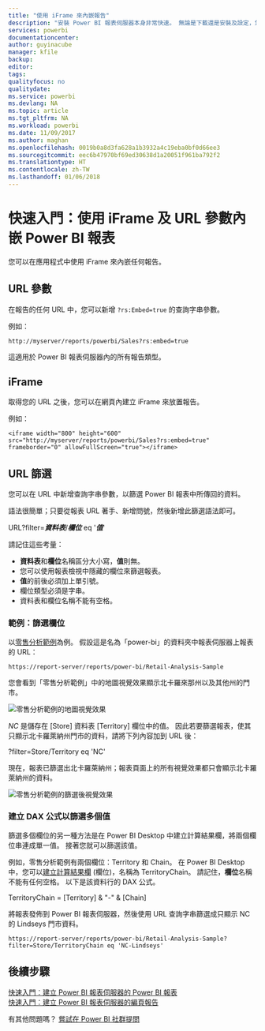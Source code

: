 ```yaml
---
title: "使用 iFrame 來內嵌報告"
description: "安裝 Power BI 報表伺服器本身非常快速。 無論是下載還是安裝及設定，您應都可在幾分鐘內即啟動並執行。"
services: powerbi
documentationcenter: 
author: guyinacube
manager: kfile
backup: 
editor: 
tags: 
qualityfocus: no
qualitydate: 
ms.service: powerbi
ms.devlang: NA
ms.topic: article
ms.tgt_pltfrm: NA
ms.workload: powerbi
ms.date: 11/09/2017
ms.author: maghan
ms.openlocfilehash: 0019b0a8d3fa628a1b3932a4c19eba0bf0d66ee3
ms.sourcegitcommit: eec6b47970bf69ed30638d1a20051f961ba792f2
ms.translationtype: HT
ms.contentlocale: zh-TW
ms.lasthandoff: 01/06/2018
---
```

# <a name="quickstart-embed-a-power-bi-report-using-an-iframe-and-url-parameters"></a>快速入門：使用 iFrame 及 URL 參數內嵌 Power BI 報表

您可以在應用程式中使用 iFrame 來內嵌任何報告。 

## <a name="url-parameter"></a>URL 參數

在報告的任何 URL 中，您可以新增 `?rs:Embed=true` 的查詢字串參數。

例如：

```
http://myserver/reports/powerbi/Sales?rs:embed=true
```

這適用於 Power BI 報表伺服器內的所有報告類型。

## <a name="iframe"></a>iFrame

取得您的 URL 之後，您可以在網頁內建立 iFrame 來放置報告。

例如：

```
<iframe width="800" height="600" src="http://myserver/reports/powerbi/Sales?rs:embed=true" frameborder="0" allowFullScreen="true"></iframe>
```

## <a name="url-filter"></a>URL 篩選

您可以在 URL 中新增查詢字串參數，以篩選 Power BI 報表中所傳回的資料。

語法很簡單；只要從報表 URL 著手、新增問號，然後新增此篩選語法即可。

URL?filter=***資料表***/***欄位*** eq '***值***'

請記住這些考量：

- **資料表**和**欄位**名稱區分大小寫，**值**則無。
- 您可以使用報表檢視中隱藏的欄位來篩選報表。
- **值**的前後必須加上單引號。
- 欄位類型必須是字串。
- 資料表和欄位名稱不能有空格。

###  <a name="example-filter-on-a-field"></a>範例：篩選欄位

以[零售分析範例](../sample-datasets.md)為例。 假設這是名為「power-bi」的資料夾中報表伺服器上報表的 URL：

```
https://report-server/reports/power-bi/Retail-Analysis-Sample
```

您會看到「零售分析範例」中的地圖視覺效果顯示北卡羅來那州以及其他州的門市。

![零售分析範例的地圖視覺效果](media/quickstart-embed/report-server-retail-analysis-sample-map.png)

*NC* 是儲存在 [Store] 資料表 [Territory] 欄位中的值。 因此若要篩選報表，使其只顯示北卡羅萊納州門市的資料，請將下列內容加到 URL 後：

?filter=Store/Territory eq 'NC'

現在，報表已篩選出北卡羅萊納州；報表頁面上的所有視覺效果都只會顯示北卡羅萊納州的資料。

![零售分析範例的篩選後視覺效果](media/quickstart-embed/report-server-retail-analysis-sample-filtered-map.png)

### <a name="create-a-dax-formula-to-filter-on-multiple-values"></a>建立 DAX 公式以篩選多個值

篩選多個欄位的另一種方法是在 Power BI Desktop 中建立計算結果欄，將兩個欄位串連成單一值。 接著您就可以篩選該值。

例如，零售分析範例有兩個欄位：Territory 和 Chain。 在 Power BI Desktop 中，您可以[建立計算結果欄](../desktop-tutorial-create-calculated-columns.md) (欄位)，名稱為 TerritoryChain。 請記住，**欄位**名稱不能有任何空格。 以下是該資料行的 DAX 公式。

TerritoryChain = [Territory] & "-" & [Chain]

將報表發佈到 Power BI 報表伺服器，然後使用 URL 查詢字串篩選成只顯示 NC 的 Lindseys 門市資料。

```
https://report-server/reports/power-bi/Retail-Analysis-Sample?filter=Store/TerritoryChain eq 'NC-Lindseys'

```

## <a name="next-steps"></a>後續步驟

[快速入門︰建立 Power BI 報表伺服器的 Power BI 報表](quickstart-create-powerbi-report.md)  
[快速入門︰建立 Power BI 報表伺服器的編頁報告](quickstart-create-paginated-report.md)  

有其他問題嗎？ [嘗試在 Power BI 社群提問](https://community.powerbi.com/)